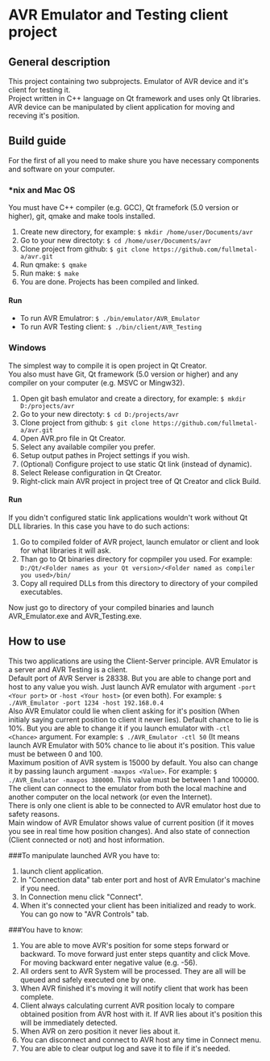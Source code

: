 # AVR Emulator and Testing client project

## General description
This project containing two subprojects. Emulator of AVR device and it's client for testing it.  
Project written in C++ language on Qt framework and uses only Qt libraries.  
AVR device can be manipulated by client application for moving and receving it's position.  

## Build guide
For the first of all you need to make shure you have necessary components and software on your computer.

### \*nix and Mac OS
You must have C++ compiler (e.g. GCC), Qt framefork (5.0 version or higher), git, qmake and make tools installed.

1. Create new directory, for example: `$ mkdir /home/user/Documents/avr`
2. Go to your new directoty: `$ cd /home/user/Documents/avr`
3. Clone project from github: `$ git clone https://github.com/fullmetal-a/avr.git`
4. Run qmake: `$ qmake`
5. Run make: `$ make`
6. You are done. Projects has been compiled and linked.

#### Run
* To run AVR Emulatror: `$ ./bin/emulator/AVR_Emulator`
* To run AVR Testing client: `$ ./bin/client/AVR_Testing`


### Windows
The simplest way to compile it is open project in Qt Creator.  
You also must have Git, Qt framework  (5.0 version or higher) and any compiler on your computer (e.g. MSVC or Mingw32).  

1. Open git bash emulator and create a directory, for example: `$ mkdir D:/projects/avr`
2. Go to your new directoty: `$ cd D:/projects/avr`
3. Clone project from github: `$ git clone https://github.com/fullmetal-a/avr.git`
4. Open AVR.pro file in Qt Creator.
5. Select any available compiler you prefer.
6. Setup output pathes in Project settings if you wish.
7. (Optional) Configure project to use static Qt link (instead of dynamic).
8. Select Release configuration in Qt Creator.
9. Right-click main AVR project in project tree of Qt Creator and click Build.

#### Run
If you didn't configured static link applications wouldn't work without Qt DLL libraries. In this case you have to do such actions:

1. Go to compiled folder of AVR project, launch emulator or client and look for what libraries it will ask. 
2. Than go to Qt binaries directory for copmpiler you used. For example: `D:/Qt/<Folder names as your Qt version>/<Folder named as compiler you used>/bin/`
3. Copy all required DLLs from this directory to directory of your compiled executables.

Now just go to directory of your compiled binaries and launch AVR_Emulator.exe and AVR_Testing.exe.

## How to use
This two applications are using the Client-Server principle. AVR Emulator is a server and AVR Testing is a client.  
Default port of AVR Server is 28338. But you are able to change port and host to any value you wish. Just launch AVR emulator with argument `-port <Your port>` or `-host <Your host>` (or even both). For example: `$ ./AVR_Emulator -port 1234 -host 192.168.0.4`  
Also AVR Emulator could lie when client asking for it's position (When initialy saying current position to client it never lies). Default chance to lie is 10%. But you are able to change it if you launch emulator with `-ctl <Chance>` argument. For example: `$ ./AVR_Emulator -ctl 50` (It means launch AVR Emulator with 50% chance to lie about it's position. This value must be between 0 and 100.  
Maximum position of AVR system is 15000 by default. You also can change it by passing launch argument `-maxpos <Value>`. For example: `$ ./AVR_Emulator -maxpos 380000`. This value must be between 1 and 100000.  
The client can connect to the emulator from both the local machine and another computer on the local network (or even the Internet).  
There is only one client is able to be connected to AVR emulator host due to safety reasons.  
Main window of AVR Emulator shows value of current position (if it moves you see in real time how position changes). And also state of connection (Client connected or not) and host information.  
  
###To manipulate launched AVR you have to:

1. launch client application. 
2. In "Connection data" tab enter port and host of AVR Emulator's machine if you need. 
3. In Connection menu click "Connect".
4. When it's connected your client has been initialized and ready to work. You can go now to "AVR Controls" tab.

###You have to know:

1. You are able to move AVR's position for some steps forward or backward. To move forward just enter steps quantity and click Move. For moving backward enter negative value (e.g. -56).
2. All orders sent to AVR System will be processed. They are all will be queued and safely executed one by one.
3. When AVR finished it's moving it will notify client that work has been complete.
4. Client always calculating current AVR position localy to compare obtained position from AVR host with it. If AVR lies about it's position this will be immediately detected.
5. When AVR on zero position it never lies about it.
6. You can disconnect and connect to AVR host any time in Connect menu.
7. You are able to clear output log and save it to file if it's needed.

